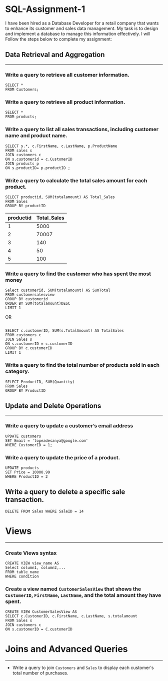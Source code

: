 # SQL-Assignment-1
I have been hired as a Database Developer for a retail company that wants to enhance its customer and sales data management. My task is to design and implement a database to manage this information effectively. I will Follow the steps below to complete my assignment:

## Data Retrieval and Aggregation
---
   
### Write a query to retrieve all customer information.

```
SELECT *
FROM Customers;
```

### Write a query to retrieve all product information.
```
SELECT *
FROM products;
```

### Write a query to list all sales transactions, including customer name and product name.

```
SELECT s.*, c.FirstName, c.LastName, p.ProductName
FROM sales s
JOIN customers c
ON s.customerid = c.CustomerID
JOIN products p
ON s.productID= p.productID ;
```

### Write a query to calculate the total sales amount for each product.

```
SELECT productid, SUM(totalamount) AS Total_Sales
FROM Sales
GROUP BY productID
```
 |productid| Total_Sales|
 |:--------|:-----------|
 |1       |        5000|
 |2       |       70007|
 |3       |        140|
 |4       |         50|
 |5       |        100|


### Write a query to find the customer who has spent the most money
```
Select customerid, SUM(totalamount) AS SumTotal
FROM customersalesview
GROUP BY customerid
ORDER BY SUM(totalamount)DESC
LIMIT 1

```
OR
```

SELECT c.customerID, SUM(s.TotalAmount) AS TotalSales
FROM customers c
JOIN Sales s
ON s.customerID = c.customerID
GROUP BY c.customerID
LIMIT 1
```

### Write a query to find the total number of products sold in each category.

```
SELECT ProductID, SUM(Quantity)
FROM Sales
GROUP BY ProductID
```

## Update and Delete Operations
---

### Write a query to update a customer’s email address

```
UPDATE customers
SET Email = 'topeadesanya@google.com'
WHERE CustomerID = 1; 
```

### Write a query to update the price of a product.

```
UPDATE products
SET Price = 10000.99
WHERE ProductID = 2
```

## Write a query to delete a specific sale transaction.
```
DELETE FROM Sales WHERE SaleID = 14
```

# Views
---
### Create Views syntax
```
CREATE VIEW view_name AS
Select column1, column2,...
FROM table_name
WHERE condition
```
### Create a view named `CustomerSalesView` that shows the `CustomerID`, `FirstName`, `LastName`, and the total amount they have spent.
```
CREATE VIEW CustomerSalesView AS
SELECT c.CustomerID, c.FirstName, c.LastName, s.totalamount
FROM Sales s
JOIN customers c
ON s.customerID = C.customerID

```


# Joins and Advanced Queries
---
   - Write a query to join `Customers` and `Sales` to display each customer's total number of purchases.

